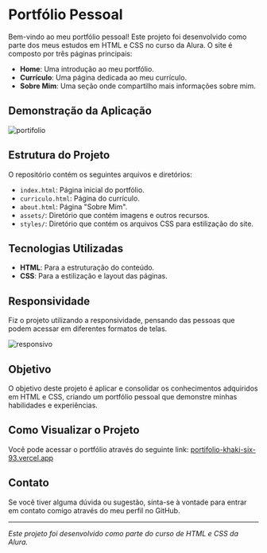 # Portfólio Pessoal

Bem-vindo ao meu portfólio pessoal! Este projeto foi desenvolvido como parte dos meus estudos em HTML e CSS no curso da Alura. O site é composto por três páginas principais:

- **Home**: Uma introdução ao meu portfólio.
- **Currículo**: Uma página dedicada ao meu currículo.
- **Sobre Mim**: Uma seção onde compartilho mais informações sobre mim.

## Demonstração da Aplicação
![portifolio](https://github.com/user-attachments/assets/b6b5dfad-9b1b-4c6d-a959-e98cda90a6ec)

## Estrutura do Projeto

O repositório contém os seguintes arquivos e diretórios:

- `index.html`: Página inicial do portfólio.
- `curriculo.html`: Página do currículo.
- `about.html`: Página "Sobre Mim".
- `assets/`: Diretório que contém imagens e outros recursos.
- `styles/`: Diretório que contém os arquivos CSS para estilização do site.

## Tecnologias Utilizadas

- **HTML**: Para a estruturação do conteúdo.
- **CSS**: Para a estilização e layout das páginas.

## Responsividade
Fiz o projeto utilizando a responsividade, pensando das pessoas que podem acessar em diferentes formatos de telas.

![responsivo](https://github.com/user-attachments/assets/f3fa279e-e7ff-4a57-88a0-17184179d366)

## Objetivo

O objetivo deste projeto é aplicar e consolidar os conhecimentos adquiridos em HTML e CSS, criando um portfólio pessoal que demonstre minhas habilidades e experiências.

## Como Visualizar o Projeto

Você pode acessar o portfólio através do seguinte link: [portifolio-khaki-six-93.vercel.app](https://portifolio-khaki-six-93.vercel.app)

## Contato

Se você tiver alguma dúvida ou sugestão, sinta-se à vontade para entrar em contato comigo através do meu perfil no GitHub.

---

*Este projeto foi desenvolvido como parte do curso de HTML e CSS da Alura.*
